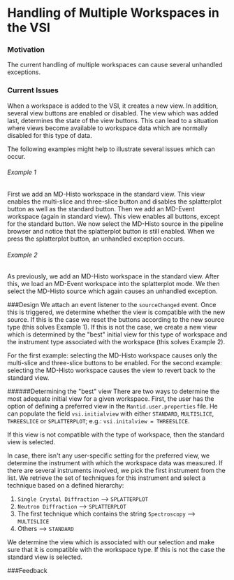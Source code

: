 # Handling of Multiple Workspaces in the VSI

### Motivation
The current handling of multiple workspaces can cause several unhandled exceptions.

### Current Issues
When a workspace is added to the VSI, it creates a new view.
In addition, several view buttons are enabled or disabled.
The view which was added last, determines the state of the view buttons.
This can lead to a situation where views become available to workspace data which are normally disabled for this type of data.

The following examples might help to illustrate several issues which can occur.

###### Example 1
First we add an MD-Histo workspace in the standard view. This view enables the multi-slice and three-slice button and disables the splatterplot button as well as the standard button.
Then we add an MD-Event workspace (again in standard view). This view enables all buttons, except for the standard button. We now select the MD-Histo source in the pipeline browser and notice that the splatterplot button is still enabled. When we press the splatterplot button, an unhandled exception occurs.

###### Example 2
As previously, we add an MD-Histo workspace in the standard view. After this, we load an MD-Event workspace into the splatterplot mode. We then select the MD-Histo source which again causes an unhandled exception.


###Design
We attach an event listener to the `sourceChanged` event. Once this is triggered, we determine whether the view is compatible with the new source. If this is the case we reset the buttons according to the new source type (this solves Example 1). If this is not the case, we create a new view which is determined by the "best" initial view for this type of workspace and the instrument type associated with the workspace (this solves Example 2).

For the first example: selecting the MD-Histo workspace causes only the multi-slice and three-slice buttons to be enabled.
For the second example: selecting the MD-Histo workspace causes the view to revert back to the standard view. 

######Determining the "best" view
There are two ways to determine the most adequate initial view for a given workspace. 
First, the user has the option of defining a preferred view in the `Mantid.user.properties` file. He can populate the field `vsi.initialview` with either `STANDARD`, `MULTISLICE`, `THREESLICE` or `SPLATTERPLOT`; e.g.: `vsi.initalview = THREESLICE`.

If this view is not compatible with the type of workspace, then the standard view is selected.

In case, there isn't any user-specific setting for the preferred view, we determine the instrument with which the workspace data was measured. If there are several instruments involved, we pick the first instrument from the list. We retrieve the set of techniques for this instrument and select a technique based on a defined hierarchy:

1. `Single Crystal Diffraction` --> `SPLATTERPLOT`
2. `Neutron Diffraction` --> `SPLATTERPLOT`
3. The first technique which contains the string `Spectroscopy`  --> `MULTISLICE`
4. Others --> `STANDARD`

We determine the view which is associated with our selection and make sure that it is compatible with the workspace type. If this is not the case the standard view is selected.

###Feedback
